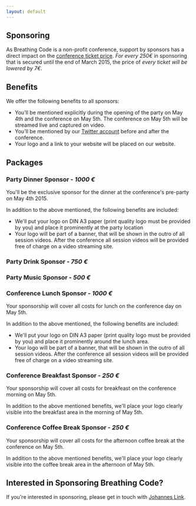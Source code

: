 ```yaml
---
layout: default
---
```


## Sponsoring

As Breathing Code is a non-profit conference, support by sponsors has a direct
impact on the [conference ticket price](/register.html).
*For every 250€* in sponsoring that is secured until the end of March 2015, the
price of *every ticket will be lowered by 7€*.


## Benefits

We offer the following benefits to all sponsors:

* You'll be mentioned explicitly during the opening of the party on May 4th and
  the conference on May 5th. The conference on May 5th will be streamed live and
  captured on video.
* You'll be mentioned by our [Twitter account](https://twitter.com/breathing_code) before and after the conference.
* Your logo and a link to your website will be placed on our website.


## Packages

### Party Dinner Sponsor - *1000 €*

You'll be the exclusive sponsor for the dinner at the conference's pre-party on
May 4th 2015.

In addition to the above mentioned, the following benefits are included:

* We'll put your logo on DIN A3 paper (print quality logo must be provided by
  you) and place it prominently at the party location
* Your logo will be part of a banner, that will be shown in the outro of all
  session videos. After the conference all session videos will be provided free
  of charge on a video streaming site.

### Party Drink Sponsor - *750 €*

### Party Music Sponsor - *500 €*

### Conference Lunch Sponsor - *1000 €*

Your sponsorship will cover all costs for lunch on the conference day on May 5th.

In addition to the above mentioned, the following benefits are included:

* We'll put your logo on DIN A3 paper (print quality logo must be provided by
  you) and place it prominently around the lunch area.
* Your logo will be part of a banner, that will be shown in the outro of all
  session videos. After the conference all session videos will be provided free
  of charge on a video streaming site.


### Conference Breakfast Sponsor - *250 €*

Your sponsorship will cover all costs for breakfeast on the conference morning
on May 5th.

In addition to the above mentioned benefits, we'll place your logo clearly
visible into the breakfast area in the morning of May 5th.


### Conference Coffee Break Sponsor - *250 €*

Your sponsorship will cover all costs for the afternoon coffee break at the
conference on May 5th.

In addition to the above mentioned benefits, we'll place your logo clearly
visible into the coffee break area in the afternoon of May 5th.

## Interested in Sponsoring Breathing Code?

If you're interested in sponsoring, please get in touch with
[Johannes Link](/aboutus.html).
